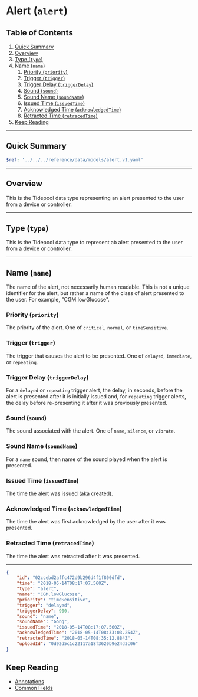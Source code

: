 # Alert (`alert`)<!-- omit in toc -->

## Table of Contents<!-- omit in toc -->

1. [Quick Summary](#quick-summary)
2. [Overview](#overview)
3. [Type (`type`)](#type-type)
4. [Name (`name`)](#name-name)
   1. [Priority (`priority`)](#priority-priority)
   2. [Trigger (`trigger`)](#trigger-trigger)
   3. [Trigger Delay (`triggerDelay`)](#trigger-delay-triggerdelay)
   4. [Sound (`sound`)](#sound-sound)
   5. [Sound Name (`soundName`)](#sound-name-soundname)
   6. [Issued Time (`issuedTime`)](#issued-time-issuedtime)
   7. [Acknowledged Time (`acknowledgedTime`)](#acknowledged-time-acknowledgedtime)
   8. [Retracted Time (`retracedTime`)](#retracted-time-retracedtime)
5. [Keep Reading](#keep-reading)

---

## Quick Summary

```yaml json_schema
$ref: '../../../reference/data/models/alert.v1.yaml'
```

---

## Overview

This is the Tidepool data type representing an alert presented to the user from a device or controller.

---

## Type (`type`)

This is the Tidepool data type to represent ab alert presented to the user from a device or controller.

---

## Name (`name`)

The name of the alert, not necessarily human readable. This is not a unique identifier for the alert, but rather a name of the class of alert presented to the user. For example, "CGM.lowGlucose".

### Priority (`priority`)

The priority of the alert. One of `critical`, `normal`, or `timeSensitive`.

### Trigger (`trigger`)

The trigger that causes the alert to be presented. One of `delayed`, `immediate`,  or `repeating`.

### Trigger Delay (`triggerDelay`)

For a `delayed` or `repeating` trigger alert, the delay, in seconds, before the alert is presented after it is initially issued and, for `repeating` trigger alerts, the delay before re-presenting it after it was previously presented.

### Sound (`sound`)

The sound associated with the alert. One of `name`, `silence`, or `vibrate`.

### Sound Name (`soundName`)

For a `name` sound, then name of the sound played when the alert is presented.

### Issued Time (`issuedTime`)

The time the alert was issued (aka created).

### Acknowledged Time (`acknowledgedTime`)

The time the alert was first acknowledged by the user after it was presented.

### Retracted Time (`retracedTime`)

The time the alert was retracted after it was presented.

---

```json title="Example Low Glucose Alert" lineNumbers=true
{
    "id": "02ccebd2affc472d9b296d4f1f800dfd",
    "time": "2018-05-14T08:17:07.560Z",
    "type": "alert",
    "name": "CGM.lowGlucose",
    "priority": "timeSensitive",
    "trigger": "delayed",
    "triggerDelay": 900,
    "sound": "name",
    "soundName": "Gong",
    "issuedTime": "2018-05-14T08:17:07.560Z",
    "acknowledgedTime": "2018-05-14T08:33:03.254Z",
    "retractedTime": "2018-05-14T08:35:12.884Z",
    "uploadId": "0d92d5c1c22117a18f3620b9e24d3c06"
}
```

## Keep Reading

* [Annotations](../annotations.md)
* [Common Fields](../common-fields.md)
